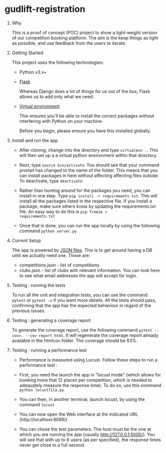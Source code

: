 # gudlift-registration

1. Why


    This is a proof of concept (POC) project to show a light-weight version of our competition booking platform. The aim is the keep things as light as possible, and use feedback from the users to iterate.

2. Getting Started

    This project uses the following technologies:

    * Python v3.x+

    * [Flask](https://flask.palletsprojects.com/en/1.1.x/)

        Whereas Django does a lot of things for us out of the box, Flask allows us to add only what we need. 
     

    * [Virtual environment](https://virtualenv.pypa.io/en/stable/installation.html)

        This ensures you'll be able to install the correct packages without interfering with Python on your machine.

        Before you begin, please ensure you have this installed globally. 


3. Install and run the app

    - After cloning, change into the directory and type <code>virtualenv .</code>. This will then set up a a virtual python environment within that directory.

    - Next, type <code>source bin/activate</code>. You should see that your command prompt has changed to the name of the folder. This means that you can install packages in here without affecting affecting files outside. To deactivate, type <code>deactivate</code>

    - Rather than hunting around for the packages you need, you can install in one step. Type <code>pip install -r requirements.txt</code>. This will install all the packages listed in the respective file. If you install a package, make sure others know by updating the requirements.txt file. An easy way to do this is <code>pip freeze > requirements.txt</code>

    - Once that is done, you can run the app locally by using the following command <code>python server.py</code>


4. Current Setup

    The app is powered by [JSON files](https://www.tutorialspoint.com/json/json_quick_guide.htm). This is to get around having a DB until we actually need one. Those are:
     
    * competitions.json - list of competitions
    * clubs.json - list of clubs with relevant information. You can look here to see what email addresses the app will accept for login.

5. Testing : running the tests

    To run all the unit and integration tests, you can use the command <code>pytest</code> or <code>pytest -v</code> if you want more details. All the tests should pass, confirming that the app has the expected behaviour in regard of the previous issues.

6. Testing : generating a coverage report

    To generate the coverage report, use the following command <code>pytest --cov=. --cov-report html</code>. It will regenerate the coverage report already available in the htmlcov folder. The coverage should be 83%.

7. Testing : running a performance test

    - Performance is measured using Locust. Follow these steps to run a performance test :

    - First, you need the launch the app in "locust mode" (which allows for booking more that 12 places per competition, which is needed to adequately measure the response time). To do so, use this command <code>python locustfile.py</code>

    - You can then, in another terminal, launch locust, by using the command <code>locust</code>

    - You can now open the Web interface at the indicated URL (http://localhost:8089/)

    - You can chose the test parameters. The host must be the one at which you are running the app (usually http://127.0.0.1:5000/). You will see that with up to 6 users (as per specified), the response times never get close to a full second.

